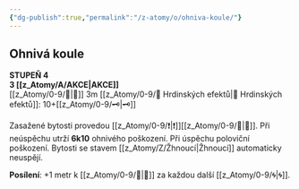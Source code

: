 ```yaml
---
{"dg-publish":true,"permalink":"/z-atomy/o/ohniva-koule/"}
---
```


## Ohnivá koule
**STUPEŇ 4**  
**3 [[z_Atomy/A/AKCE\|AKCE]]**  
[[z_Atomy/0-9/🫱\|🫱]] 3m
[[z_Atomy/0-9/📶 Hrdinských efektů\|📶 Hrdinských efektů]]: 10+[[z_Atomy/0-9/🗝\|🗝]]

Zasažené bytosti provedou [[z_Atomy/0-9/❗\|❗]][[z_Atomy/0-9/🎯\|🎯]].
Při neúspěchu utrží **6k10** ohnivého poškození.
Při úspěchu poloviční poškození.
Bytosti se stavem [[z_Atomy/Z/Žhnoucí\|Žhnoucí]] automaticky neuspějí.

**Posílení**: +1 metr k [[z_Atomy/0-9/🫱\|🫱]] za každou další [[z_Atomy/0-9/🌀\|🌀]].